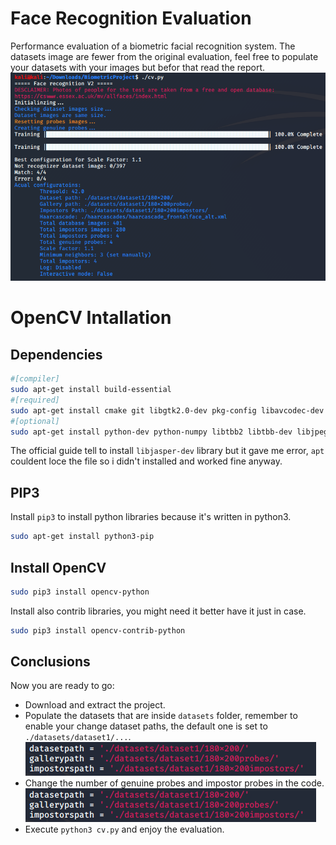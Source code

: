 # Face Recognition Evaluation
Performance evaluation of a biometric facial recognition system.
The datasets image are fewer from the original evaluation, feel free to populate your datasets with your images but befor that read the report.
![img](./Screen1.PNG)
# OpenCV Intallation
## Dependencies
```bash
#[compiler]
sudo apt-get install build-essential
#[required]
sudo apt-get install cmake git libgtk2.0-dev pkg-config libavcodec-dev libavformat-dev libswscale-dev
#[optional]
sudo apt-get install python-dev python-numpy libtbb2 libtbb-dev libjpeg-dev libpng-dev libtiff-dev libdc1394-22-dev
```
The official guide tell to install `libjasper-dev` library but it gave me error, `apt` couldent loce the file so i didn't installed and worked fine anyway.
## PIP3
Install `pip3` to install python libraries because it's written in python3.
``` bash
sudo apt-get install python3-pip
```
## Install OpenCV
``` bash
sudo pip3 install opencv-python
```
Install also contrib libraries, you might need it better have it just in case.
``` bash
sudo pip3 install opencv-contrib-python 
```
## Conclusions
Now you are ready to go:
- Download and extract the project.
- Populate the datasets that are inside `datasets` folder, remember to enable your change dataset paths, the default one is set to `./datasets/dataset1/...`.<br/>
![Default dataset](./DefaultDataset.PNG)
- Change the number of genuine probes and impostor probes in the code.
![Probes number](./DefaultDataset.PNG)
- Execute `python3 cv.py` and enjoy the evaluation.
